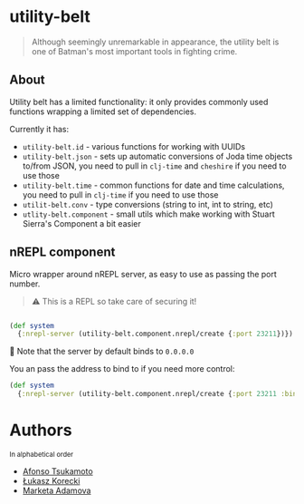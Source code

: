# utility-belt

> Although seemingly unremarkable in appearance, the utility belt is one of Batman's most important tools in fighting crime.


## About

Utility belt has a limited functionality: it only provides commonly used functions wrapping
a limited set of dependencies.

Currently it has:

- `utility-belt.id` - various functions for working with UUIDs
- `utility-belt.json` - sets up automatic conversions of Joda time objects to/from JSON, you need to pull in `clj-time` and `cheshire` if you need to use those
- `utility-belt.time` - common functions for date and time calculations, you need to pull in `clj-time` if you need to use those
- `utilit-belt.conv` - type conversions (string to int, int to string, etc)
- `utlity-belt.component` - small utils which make working with Stuart Sierra's Component a bit easier


## nREPL component

Micro wrapper around nREPL server, as easy to use as passing the port number.

> :warning: This is a REPL so take care of securing it!

```clojure

(def system
  {:nrepl-server (utility-belt.component.nrepl/create {:port 23211})})

```

:raising_hand: Note that the server by default binds to `0.0.0.0`

You an pass the address to bind to if you need more control:


```clojure
(def system
  {:nrepl-server (utility-belt.component.nrepl/create {:port 23211 :bind-to "127.0.0.1"})})
```

# Authors

<sup>In alphabetical order</sup>

- [Afonso Tsukamoto](https://github.com/AfonsoTsukamoto)
- [Łukasz Korecki](https://github.com/lukaszkorecki)
- [Marketa Adamova](https://github.com/MarketaAdamova)
